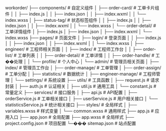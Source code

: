 workorder/
├── components/                 # 自定义组件
│   ├── order-card/            # 工单卡片组件
│   │   ├── index.js
│   │   ├── index.json
│   │   ├── index.wxml
│   │   └── index.wxss
│   ├── status-tag/            # 状态标签组件
│   │   ├── index.js
│   │   ├── index.json
│   │   ├── index.wxml
│   │   └── index.wxss
│   └── order-detail/          # 工单详情组件
│       ├── index.js
│       ├── index.json
│       ├── index.wxml
│       └── index.wxss
├── pages/                     # 页面文件
│   ├── login/                # 登录页面
│   │   ├── index.js
│   │   ├── index.json
│   │   ├── index.wxml
│   │   └── index.wxss
│   ├── engineer/             # 工程师相关页面
│   │   ├── index/           # 工程师工作台
│   │   ├── order-list/      # 工单列表
│   │   ├── order-detail/    # 工单详情
│   │   ├── order-handle/    # 工��处理
│   │   └── profile/         # 个人中心
│   └── admin/               # 管理员相关页面
│       ├── index/           # 管理员工作台
│       ├── order-manage/    # 工单管理
│       ├── order-assign/    # 工单分配
│       ├── statistics/      # 数据统计
│       ├── engineer-manage/ # 工程师管理
│       └── settings/        # 系统设置
├── utils/                    # 工具函数
│   ├── request.js           # 请求封装
│   ├── auth.js              # 认证相关
│   ├── util.js              # 通用工具
│   └── constant.js          # 常量定义
├── services/                 # 接口服务
│   ├── api.js               # API配置
│   ├── orderService.js      # 工单相关接口
│   ├── userService.js       # 用户相关接口
│   └── statisticsService.js # 统计相关接口
├── styles/                   # 全局样式
│   ├── variables.wxss       # 样式变量
│   └── common.wxss          # 通用样式
├── app.js                    # 应用入口
├── app.json                  # 全局配置
├── app.wxss                  # 全局样式
├── project.config.json       # 项目配置
└─��� sitemap.json             # 站点配置 